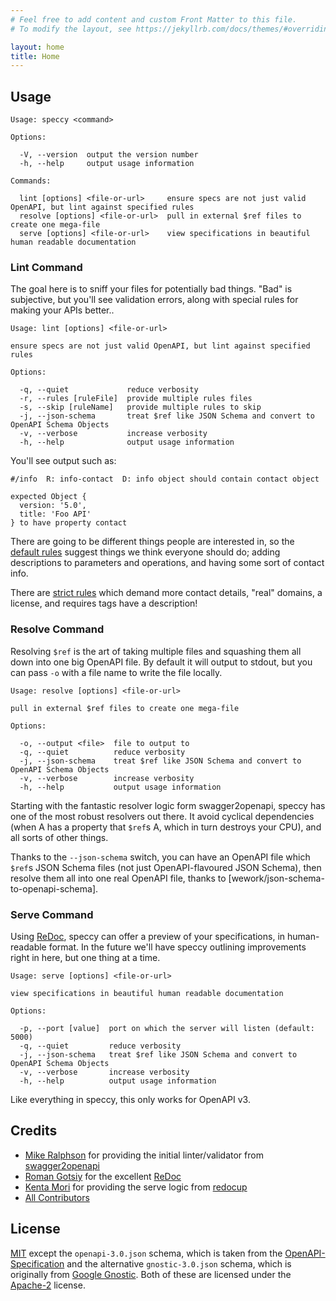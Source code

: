```yaml
---
# Feel free to add content and custom Front Matter to this file.
# To modify the layout, see https://jekyllrb.com/docs/themes/#overriding-theme-defaults

layout: home
title: Home
---
```


## Usage

```
Usage: speccy <command>

Options:

  -V, --version  output the version number
  -h, --help     output usage information

Commands:

  lint [options] <file-or-url>     ensure specs are not just valid OpenAPI, but lint against specified rules
  resolve [options] <file-or-url>  pull in external $ref files to create one mega-file
  serve [options] <file-or-url>    view specifications in beautiful human readable documentation
```

### Lint Command

The goal here is to sniff your files for potentially bad things. "Bad" is subjective, but you'll see validation errors, along with special rules for making your APIs better..

```
Usage: lint [options] <file-or-url>

ensure specs are not just valid OpenAPI, but lint against specified rules

Options:

  -q, --quiet             reduce verbosity
  -r, --rules [ruleFile]  provide multiple rules files
  -s, --skip [ruleName]   provide multiple rules to skip
  -j, --json-schema       treat $ref like JSON Schema and convert to OpenAPI Schema Objects
  -v, --verbose           increase verbosity
  -h, --help              output usage information
```

You'll see output such as:

```
#/info  R: info-contact  D: info object should contain contact object

expected Object {
  version: '5.0',
  title: 'Foo API'
} to have property contact
```

There are going to be different things people are interested in, so the [default rules][rules-default] suggest things we think everyone should do; adding descriptions to parameters and operations, and having some sort of contact info.

There are [strict rules][rules-strict] which demand more contact details, "real" domains, a license, and requires tags have a description!

### Resolve Command

Resolving `$ref` is the art of taking multiple files and squashing them all down into one big OpenAPI file. By default it will output to stdout, but you can pass `-o` with a file name to write the file locally.

```
Usage: resolve [options] <file-or-url>

pull in external $ref files to create one mega-file

Options:

  -o, --output <file>  file to output to
  -q, --quiet          reduce verbosity
  -j, --json-schema    treat $ref like JSON Schema and convert to OpenAPI Schema Objects
  -v, --verbose        increase verbosity
  -h, --help           output usage information
```

Starting with the fantastic resolver logic form swagger2openapi, speccy has one of the most robust
resolvers out there. It avoid cyclical dependencies (when A has a property that `$ref`s A, which in turn destroys your CPU), and all sorts of other things.

Thanks to the `--json-schema` switch, you can have an OpenAPI file which `$ref`s JSON Schema files (not just OpenAPI-flavoured JSON Schema), then resolve them all into one real OpenAPI file, thanks to [wework/json-schema-to-openapi-schema].

### Serve Command

Using [ReDoc], speccy can offer a preview of your specifications, in human-readable format.
In the future we'll have speccy outlining improvements right in here, but one thing at a time.

```
Usage: serve [options] <file-or-url>

view specifications in beautiful human readable documentation

Options:

  -p, --port [value]  port on which the server will listen (default: 5000)
  -q, --quiet         reduce verbosity
  -j, --json-schema   treat $ref like JSON Schema and convert to OpenAPI Schema Objects
  -v, --verbose       increase verbosity
  -h, --help          output usage information
```

Like everything in speccy, this only works for OpenAPI v3.

## Credits

- [Mike Ralphson] for providing the initial linter/validator from [swagger2openapi]
- [Roman Gotsiy] for the excellent [ReDoc]
- [Kenta Mori] for providing the serve logic from [redocup]
- [All Contributors][link-contributors]

## License

[MIT](LICENSE) except the `openapi-3.0.json` schema, which is taken from the [OpenAPI-Specification](https://github.com/OAI/OpenAPI-Specification/blob/49e784d7b7800da8732103aa3ac56bc7ccde5cfb/schemas/v3.0/schema.yaml) and the alternative `gnostic-3.0.json` schema, which is originally from [Google Gnostic](https://github.com/googleapis/gnostic/blob/master/OpenAPIv3/openapi-3.0.json). Both of these are licensed under the [Apache-2](http://www.apache.org/licenses/LICENSE-2.0) license.

[Kenta Mori]: https://github.com/zoncoen/
[Mike Ralphson]: https://twitter.com/PermittedSoc/
[ReDoc]: https://github.com/Rebilly/ReDoc
[Roman Gotsiy]: https://github.com/RomanGotsiy
[eslint]: https://eslint.org/
[link-contributors]: https://github.com/wework/speccy/graphs/contributors
[redocup]: https://github.com/zoncoen/redocup/
[rubocop]: https://github.com/bbatsov/rubocop
[rules-default]: https://github.com/wework/speccy/blob/master/rules/default.json
[rules-strict]: https://github.com/wework/speccy/blob/master/rules/strict.json
[rules-wework]: https://github.com/wework/speccy/blob/master/rules/wework.json
[swagger2openapi]: https://github.com/Mermade/swagger2openapi/

